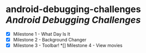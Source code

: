 # android-debugging-challenges *Android Debugging Challenges*


*[x] Milestone 1 - What Day Is It
*[x] Milestone 2 - Background Changer
*[x] Milestone 3 - Toolbar!
*[] Milestone 4 - View movies
